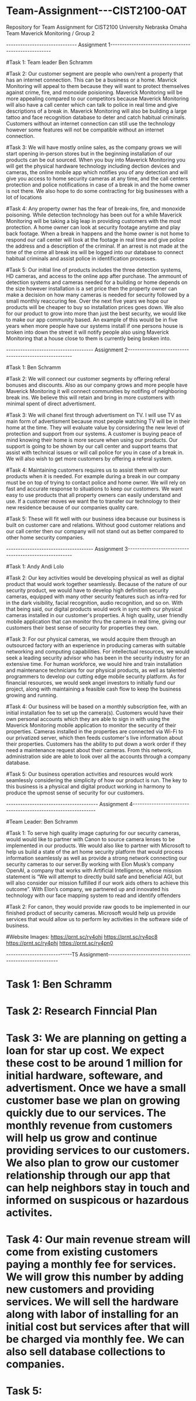 # Team-Assignment---CIST2100-OAT
Repository for Team Assignment for CIST2100 University Nebraska Omaha 
 Team Maverick Monitoring / Group 2
 
 ------------------------------ Assignment 1-----------------------------------------------------

#Task 1: Team leader Ben Schramm
 
 #Task 2: Our customer segment are people who own/rent a property that has an internet connection. This can be a business or a home. Mavrick Monitoring will appeal to them because they will want to protect themselves against crime, fire, and monoxide poisioning. Maverick Monitoring will be more appealing compared to our competitors because Maverick Monitoring will also have a call center which can talk to police in real time and give descriptions of a break in. Maverick Monitoring will also be building a large tattoo and face recognition database to deter and catch habitual criminals. Customers without an internet connection can still use the technology however some features will not be compatible without an internet connection. 
 
 #Task 3: We will have mostly online sales, as the company grows we will start opening in-person stores but in the beginning installation of our products can be out sourced. When you buy into Maverick Monitoring you will get the physical hardware technology including dection devices and cameras, the online mobile app which notifies you of any detection and will give you access to home security cameras at any time, and the call centers protection and police notifications in case of a break in and the home owner is not there. We also hope to do some contracting for big businesses with a lot of locations
 
 #Task 4: Any property owner has the fear of break-ins, fire, and monoxide poisoning. While detection technology has been out for a while Maverick Monitoring will be taking a big leap in providing customers with the most protection. A home owner can look at security footage anytime and play back footage. When a break in happens and the home owner is not home to respond our call center will look at the footage in real time and give police the address and a description of the criminal. If an arrest is not made at the time of the crime all break ins will be logged into our database to connect habitual criminals and assist police in identification processes. 
 
 #Task 5: Our initial line of products includes the three detection systems, HD cameras, and access to the online app after purchase. The ammount of detection systems and cameras needed for a building or home depends on the size however installation is a set price then the property owner can make a decision on how many cameras is needed for security followed by a small monthly reaccuring fee. Over the next five years we hope our products will be cheaper to buy so installation prices goes down. We also for our product to grow into more than just the best security, we would like to make our app community based. An example of this would be in five years when more people have our systems install if one persons house is broken into down the street it will notify people also using Maverick Monitoring that a house close to them is currently being broken into. 
 
 ------------------------------------- Assignment 2------------------------------------------------------
 
 
 #Task 1: Ben Schramm
 
 #Task 2: We will connect our customer segments by offering referal bonuses and discounts. Also as our company grows and more people have Maverick Monitoring it will connect communities by notifing of neighboring break ins. We believe this will retain and bring in more customers with minimal spent of direct advertisment. 
 
 #Task 3: We will chanel first through advertisment on TV. I will use TV as main form of advertisment because most people watching TV will be in their home at the time. They will evaluate value by considering the new level of protection and support from our systems. A customer is buying peace of mind knowing their home is more secure when using our products. Our support is going to be shown by our call center and support teams that assist with technical issues or will call police for you in case of a break in. We will also wish to get more customers by offering a referal system.
 
 #Task 4: Maintaining customers requires us to assist them with our products when it is needed. For example during a break in our company must be on top of trying to contact police and home owner. We will rely on fast and accurate response to situations to keep our customers. We want easy to use products that all property owners can easily understand and use. If a customer moves we want the to transfer our technology to their new residence because of our companies quality care. 
 
 #Task 5: These will fit well with our business idea because our business is built on customer care and relations. Without good customer relations and our call center then our company will not stand out as better compared to other home security companies. 
 
------------------------------------- Assignment 3------------------------------------------------------

#Task 1: Andy Andi Lolo

#Task 2: Our key activities would be developing physical as well as digital product that would work together seamlessly. Because of the nature of our security product, we would have to develop high definition security cameras, equipped with many other security features such as infra-red for in the dark visibility, facial recognition, audio recognition, and so on. With that being said, our digital products would work in sync with our physical cameras installed in our customer's properties. A high quality, user friendly mobile application that can monitor thru the camera in real time, giving our customers their best sense of security for properties they own.

#Task 3: For our physical cameras, we would acquire them through an outsourced factory with an experience in producing cameras with suitable networking and computing capabilities. For intellectual resources, we would seek a leading security advisor who has been in the security industry for an extensive time. For human workforce, we would hire and train installation and maintenance technicians for our physical products, as well as talented programmers to develop our cutting edge mobile security platform. As for financial resources, we would seek angel investors to initially fund our project, along with maintaining a feasible cash flow to keep the business growing and running.

#Task 4: Our business will be based on a monthly subscription fee, with an initial installation fee to set up the camera(s). Customers would have their own personal accounts which they are able to sign in with using the Maverick Monitoring mobile application to monitor the security of their properties. Cameras installed in the properties are connected via Wi-Fi to our privatized server, which then feeds customer's live information about their properties. Customers has the ability to put down a work order if they need a maintenance request about their cameras. From this network, administration side are able to look over all the accounts through a company database.

#Task 5: Our business operation activities and resources would work seamlessly considering the simplicity of how our product is run. The key to this business is a physical and digital product working in harmony to produce the upmost sense of security for our customers.

--------------------------------------- Assignment 4--------------------------------------------------------------

#Team Leader: Ben Schramm

#Task 1: To serve high quality image capturing for our security cameras, would would like to partner with Canon to source camera lenses to be implemented in our products. We would also like to partner with Microsoft to help us build a state of the art home security platform that would process information seamlessly as well as provide a strong network connecting our security cameras to our server.By working with Elon Musk’s company OpenAI, a company that works with Artificial Intelligence, whose mission statement is “We will attempt to directly build safe and beneficial AGI, but will also consider our mission fulfilled if our work aids others to achieve this outcome”. With Elon’s company, we partnered up and innovated his technology with our face mapping system to read and identify offenders


#Task 2: For canon, they would provide raw goods to be implemented in our finished product of security cameras. Microsoft would help us provide services that would allow us to perform ley activities in the software side of business.

#Website Images:
https://prnt.sc/ry4ohi
https://prnt.sc/ry4pc8
https://prnt.sc/ry4phj
https://prnt.sc/ry4pn0

----------------------------T5 Assignment---------------------------------------------------------

# Task 1: Ben Schramm

# Task 2: Research Finncial Plan

# Task 3: We are planning on getting a loan for star up cost. We expect these cost to be around 1 million for initial hardware, softeware, and advertisment. Once we have a small customer base we plan on growing quickly due to our services. The monthly revenue from customers will help us grow and continue providing services to our customers. We also plan to grow our customer relationship through our app that can help neighbors stay in touch and informed on suspicous or hazardous activites.

# Task 4: Our main revenue stream will come from existing customers paying a monthly fee for services. We will grow this number by adding new customers and providing services. We will sell the hardware along with labor of installing for an initial cost but services after that will be charged via monthly fee. We can also sell database collections to companies. 

# Task 5: 
